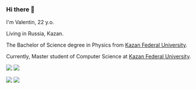 ### Hi there 👋

I'm Valentin, 22 y.o.

Living in Russia, Kazan.

The Bachelor of Science degree in Physics from [Kazan Federal University](https://kpfu.ru/).

Currently, Master student of Computer Science at [Kazan Federal University](https://kpfu.ru/).

<p>
    <img src="https://img.shields.io/badge/-Github-181717?style=plastic&logo=GitHub&logoColor=white"/>
    <img src="https://img.shields.io/badge/-Git-F44D27?style=plastic&logo=Git&logoColor=white"/>
</p>

![](https://aleen42.github.io/badges/src/python.svg)
![](https://aleen42.github.io/badges/src/tensorflow.svg)
